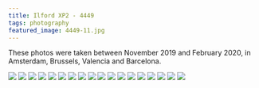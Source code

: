 ```yaml
---
title: Ilford XP2 - 4449
tags: photography
featured_image: 4449-11.jpg
---
```


These photos were taken between November 2019 and February 2020, in Amsterdam, Brussels, Valencia and Barcelona.

![](large:4449-02.jpg)
![](large:4449-03.jpg)
![](large:4449-04.jpg)
![](large:4449-01.jpg)
![](large:4449-05.jpg)
![](large:4449-06.jpg)
![](large:4449-07.jpg)
![](large:4449-08.jpg)
![](large:4449-09.jpg)
![](large:4449-10.jpg)
![](large:4449-11.jpg:flux)
![](large:4449-12.jpg)
![](large:4449-13.jpg)
![](large:4449-14.jpg)
![](large:4449-15.jpg)
![](large:4449-16.jpg:flux)
![](large:4449-17.jpg)
![](large:4449-18.jpg:flux)